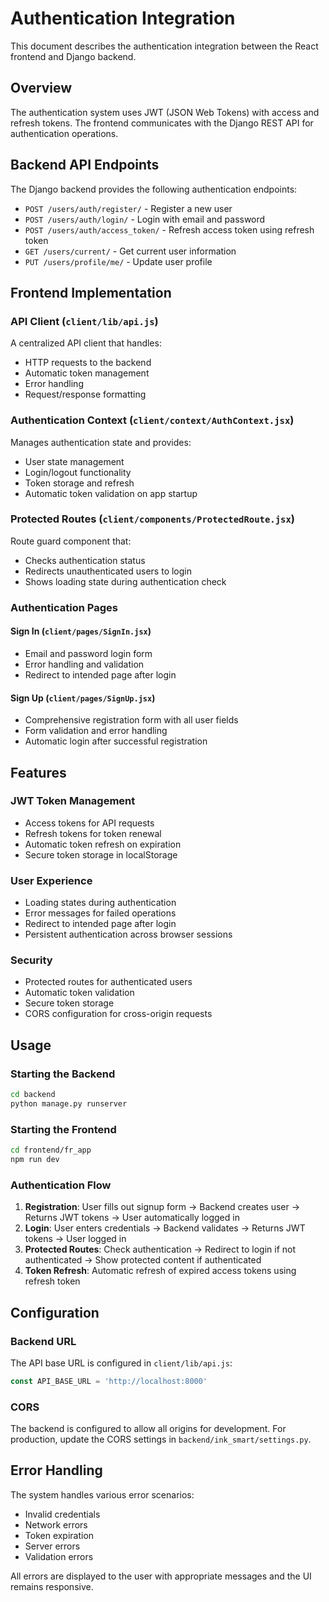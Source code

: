 # Authentication Integration

This document describes the authentication integration between the React frontend and Django backend.

## Overview

The authentication system uses JWT (JSON Web Tokens) with access and refresh tokens. The frontend communicates with the Django REST API for authentication operations.

## Backend API Endpoints

The Django backend provides the following authentication endpoints:

- `POST /users/auth/register/` - Register a new user
- `POST /users/auth/login/` - Login with email and password
- `POST /users/auth/access_token/` - Refresh access token using refresh token
- `GET /users/current/` - Get current user information
- `PUT /users/profile/me/` - Update user profile

## Frontend Implementation

### API Client (`client/lib/api.js`)

A centralized API client that handles:
- HTTP requests to the backend
- Automatic token management
- Error handling
- Request/response formatting

### Authentication Context (`client/context/AuthContext.jsx`)

Manages authentication state and provides:
- User state management
- Login/logout functionality
- Token storage and refresh
- Automatic token validation on app startup

### Protected Routes (`client/components/ProtectedRoute.jsx`)

Route guard component that:
- Checks authentication status
- Redirects unauthenticated users to login
- Shows loading state during authentication check

### Authentication Pages

#### Sign In (`client/pages/SignIn.jsx`)
- Email and password login form
- Error handling and validation
- Redirect to intended page after login

#### Sign Up (`client/pages/SignUp.jsx`)
- Comprehensive registration form with all user fields
- Form validation and error handling
- Automatic login after successful registration

## Features

### JWT Token Management
- Access tokens for API requests
- Refresh tokens for token renewal
- Automatic token refresh on expiration
- Secure token storage in localStorage

### User Experience
- Loading states during authentication
- Error messages for failed operations
- Redirect to intended page after login
- Persistent authentication across browser sessions

### Security
- Protected routes for authenticated users
- Automatic token validation
- Secure token storage
- CORS configuration for cross-origin requests

## Usage

### Starting the Backend
```bash
cd backend
python manage.py runserver
```

### Starting the Frontend
```bash
cd frontend/fr_app
npm run dev
```

### Authentication Flow

1. **Registration**: User fills out signup form → Backend creates user → Returns JWT tokens → User automatically logged in
2. **Login**: User enters credentials → Backend validates → Returns JWT tokens → User logged in
3. **Protected Routes**: Check authentication → Redirect to login if not authenticated → Show protected content if authenticated
4. **Token Refresh**: Automatic refresh of expired access tokens using refresh token

## Configuration

### Backend URL
The API base URL is configured in `client/lib/api.js`:
```javascript
const API_BASE_URL = 'http://localhost:8000'
```

### CORS
The backend is configured to allow all origins for development. For production, update the CORS settings in `backend/ink_smart/settings.py`.

## Error Handling

The system handles various error scenarios:
- Invalid credentials
- Network errors
- Token expiration
- Server errors
- Validation errors

All errors are displayed to the user with appropriate messages and the UI remains responsive.
